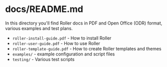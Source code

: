 # docs/README.md

In this directory you'll find Roller docs in PDF and Open Office (ODR) format, various examples and test plans.

* `roller-install-guide.pdf` - How to install Roller
* `roller-user-guide.pdf` - How to use Roller
* `roller-template-guide.pdf` - How to create Roller templates and themes
* `examples/` - example configuration and script files
* `testing/` - Various test scripts

